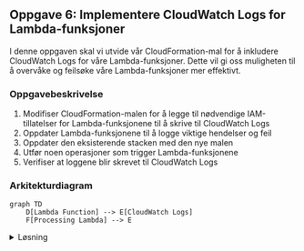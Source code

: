 ## Oppgave 6: Implementere CloudWatch Logs for Lambda-funksjoner

I denne oppgaven skal vi utvide vår CloudFormation-mal for å inkludere CloudWatch Logs for våre Lambda-funksjoner. Dette vil gi oss muligheten til å overvåke og feilsøke våre Lambda-funksjoner mer effektivt.

### Oppgavebeskrivelse

1. Modifiser CloudFormation-malen for å legge til nødvendige IAM-tillatelser for Lambda-funksjonene til å skrive til CloudWatch Logs
2. Oppdater Lambda-funksjonene til å logge viktige hendelser og feil
3. Oppdater den eksisterende stacken med den nye malen
4. Utfør noen operasjoner som trigger Lambda-funksjonene
5. Verifiser at loggene blir skrevet til CloudWatch Logs

### Arkitekturdiagram

```mermaid
graph TD
    D[Lambda Function] --> E[CloudWatch Logs]
    F[Processing Lambda] --> E
```

<details>
<summary>Løsning</summary>

1. Modifiser `network-infrastructure.yaml` filen og legg til følgende ressurser:

```yaml
  LambdaExecutionRole:
    Type: AWS::IAM::Role
    Properties:
      AssumeRolePolicyDocument:
        Version: '2012-10-17'
        Statement:
          - Effect: Allow
            Principal:
              Service: lambda.amazonaws.com
            Action: sts:AssumeRole
      ManagedPolicyArns:
        - arn:aws:iam::aws:policy/service-role/AWSLambdaVPCAccessExecutionRole
      Policies:
        - PolicyName: LambdaRDSAccess
          PolicyDocument:
            Version: '2012-10-17'
            Statement:
              - Effect: Allow
                Action:
                  - rds-data:ExecuteStatement
                  - rds-data:BatchExecuteStatement
                Resource: !GetAtt TaskManagementDatabase.DBInstanceArn
        - PolicyName: LambdaS3Access
          PolicyDocument:
            Version: '2012-10-17'
            Statement:
              - Effect: Allow
                Action:
                  - s3:GetObject
                Resource: !Sub "${PyMySQLBucket.Arn}/*"
        # Add missing policies
        - PolicyName: LambdaSNSPublish
          PolicyDocument:
            Version: '2012-10-17'
            Statement:
              - Effect: Allow
                Action: sns:Publish
                Resource: !Ref TaskNotificationTopic
        - PolicyName: LambdaSQSReceive
          PolicyDocument:
            Version: '2012-10-17'
            Statement:
              - Effect: Allow
                Action:
                  - sqs:ReceiveMessage
                  - sqs:DeleteMessage
                  - sqs:GetQueueAttributes
                Resource: !GetAtt TaskQueue.Arn
        - PolicyName: LambdaCloudWatchLogs
          PolicyDocument:
            Version: '2012-10-17'
            Statement:
              - Effect: Allow
                Action:
                  - logs:CreateLogStream
                  - logs:PutLogEvents
                Resource: 
                  - "*"

  TaskManagementFunction:
    Type: AWS::Lambda::Function
    Properties:
      FunctionName: task-management-function
      Handler: index.lambda_handler
      Role: !GetAtt LambdaExecutionRole.Arn
      Code:
        ZipFile: |
          import json
          import pymysql
          import os
          import boto3
          import logging  # Add logging
          
          logger = logging.getLogger()
          logger.setLevel(logging.INFO)
          
          def get_db_connection():
              return pymysql.connect(
                  host=os.environ['DB_HOST'],
                  user=os.environ['DB_USER'],
                  password=os.environ['DB_PASSWORD'],
                  db=os.environ['DB_NAME'],
                  charset='utf8mb4',
                  cursorclass=pymysql.cursors.DictCursor
              )
          
          def lambda_handler(event, context):
              logger.info('Event: %s', event)  # Add logging

              event['httpMethod'] = event['requestContext']['http']['method']
              event['path'] = event['requestContext']['http']['path']
              event['queryStringParameters'] = event.get('queryStringParameters', {})

              method = event['httpMethod']
              path = event['path']

              conn = get_db_connection()
              sns = boto3.client('sns', region_name='eu-west-1')
              try:
                  with conn.cursor() as cursor:
                      if event['httpMethod'] == 'GET':
                          cursor.execute("SELECT * FROM tasks")
                          tasks = cursor.fetchall()
                          logger.info('Retrieved %d tasks', len(tasks))  # Add logging
                          return {
                              'statusCode': 200,
                              'body': json.dumps(tasks)
                          }
                      elif event['httpMethod'] == 'POST':
                          body = json.loads(event['body'])
                          cursor.execute("INSERT INTO tasks (title, description, status) VALUES (%s, %s, %s)",
                              (body['title'], body['description'], 'New'))
                          conn.commit()
                          
                          task_id = cursor.lastrowid
                          logger.info('Created new task: %s', body['title'])  # Add logging
                          
                          message = {
                              'task_id': task_id,
                              'title': body['title'],
                              'description': body['description'],
                              'status': 'New'
                          }
                          
                          sns.publish(
                              TopicArn=os.environ['SNS_TOPIC_ARN'],
                              Message=json.dumps(message),
                              Subject='New Task Created'
                          )
                          
                          return {
                              'statusCode': 200,
                              'body': json.dumps({
                                  'message': 'Task created successfully',
                                  'task_id': task_id
                              })
                          }
                      # Add invalid method handling
                      logger.warning('Invalid request method: %s', event['httpMethod'])
                      return {
                          'statusCode': 400,
                          'body': json.dumps({'message': 'Invalid request method'})
                      }
              except Exception as e:
                  logger.error('Error: %s', str(e))  # Add error logging
                  return {
                      'statusCode': 500,
                      'body': json.dumps({'message': 'Internal server error'})
                  }
              finally:
                  conn.close()

      Runtime: python3.12
      Timeout: 30
      Environment:
        Variables:
          DB_HOST: !GetAtt TaskManagementDatabase.Endpoint.Address
          DB_USER: admin
          DB_PASSWORD: passordd  # Replace with a secure password
          DB_NAME: taskmanager
          SNS_TOPIC_ARN: !Ref TaskNotificationTopic
      Layers:
        - !Ref PyMySQLLayer
      Tags:
        - Key: Name
          Value: test-project

  TaskProcessingFunction:
    Type: AWS::Lambda::Function
    Properties:
      FunctionName: task-processing-function
      Handler: index.lambda_handler
      Role: !GetAtt LambdaExecutionRole.Arn
      Code:
        ZipFile: |
          import json
          import pymysql
          import time
          import os
          import logging  # Add logging
          
          logger = logging.getLogger()
          logger.setLevel(logging.INFO)
          
          def get_db_connection():
              logger.info("Attempting database connection...")
              conn = pymysql.connect(
                  host=os.environ['DB_HOST'],
                  user=os.environ['DB_USER'],
                  password=os.environ['DB_PASSWORD'],
                  db=os.environ['DB_NAME'],
                  charset='utf8mb4',
                  cursorclass=pymysql.cursors.DictCursor
              )
              logger.info("Database connection successful")
              return conn
          
          def lambda_handler(event, context):
              logger.info('Starting task processing...')
              logger.info('Event: %s', event)
              try:
                  conn = get_db_connection()
                  
                  for record in event['Records']:
                      logger.info('Processing record: %s', record)
                      message = json.loads(record['body'])
                      task_data = json.loads(message['Message'])
                      task_id = task_data['task_id']
                      logger.info('Processing task %s: %s', task_id, task_data['title'])
                      
                      with conn.cursor() as cursor:
                          sql = "UPDATE tasks SET status = %s WHERE id = %s"
                          logger.info("Updating task %s to 'In Progress'", task_id)
                          cursor.execute(sql, ('In Progress', task_id))
                      conn.commit()
                      
                      logger.info("Simulating task processing...")
                      time.sleep(5)
                      
                      with conn.cursor() as cursor:
                          sql = "UPDATE tasks SET status = %s WHERE id = %s"
                          logger.info("Updating task %s to 'Completed'", task_id)
                          cursor.execute(sql, ('Completed', task_id))
                      conn.commit()
                      
                  logger.info("Task processing completed successfully")
                  return {
                      'statusCode': 200,
                      'body': json.dumps('Processing complete')
                  }
              except Exception as e:
                  logger.error('Error processing task: %s', str(e))
                  raise
              finally:
                  if 'conn' in locals():
                      logger.info("Closing database connection")
                      conn.close()

      Runtime: python3.12
      Timeout: 30
      Environment:
        Variables:
          DB_HOST: !GetAtt TaskManagementDatabase.Endpoint.Address
          DB_USER: admin
          DB_PASSWORD: passordd  # Replace with a secure password
          DB_NAME: taskmanager
      Layers:
        - !Ref PyMySQLLayer
      Tags:
        - Key: Name
          Value: test-project
```

2. For å oppdatere den eksisterende stacken:
   - Gå til AWS CloudFormation-konsollen
   - Velg stacken du opprettet tidligere
   - Klikk på "Update"
   - Velg "Replace current template"
   - Last opp den oppdaterte YAML-filen
   - Gå gjennom og bekreft endringene

3. For å verifisere at loggene blir skrevet til CloudWatch Logs:
   - Gå til AWS Lambda-konsollen
   - Velg en av funksjonene (f.eks. task-management-function)
   - Klikk på "Monitor" fanen
   - Klikk på "View logs in CloudWatch"
   - Du skal nå se loggstrømmer for funksjonen

4. For å teste funksjonene:
   - Bruk Function URL for task-management-function til å opprette en ny oppgave (POST-forespørsel)
   - Bruk Function URL for task-management-function til å hente alle oppgaver (GET-forespørsel)
   - Sjekk CloudWatch Logs for begge funksjonene for å se loggene

Denne oppdateringen til vår CloudFormation-mal legger til CloudWatch Logs for våre Lambda-funksjoner. Lambda har opprettet Log Groups for hver funksjon og vi har gitt Lambda-funksjonene tillatelse til å skrive til disse loggene. Vi har også oppdatert Lambda-funksjonene til å bruke Python's innebygde logging-modul for å logge viktige hendelser og feil.

> [!NOTE]
> CloudWatch Logs er et kraftig verktøy for overvåking og feilsøking av serverløse applikasjoner. Ved å logge viktige hendelser og feil, kan du lettere identifisere og løse problemer i produksjon.

> [!IMPORTANT]
> Husk å erstatte 'passordd' med et sikkert passord i både RDS- og Lambda-konfigurasjonen. I en produksjonssetting bør du bruke AWS Secrets Manager eller Parameter Store for å håndtere sensitive verdier.

Ved å bruke CloudFormation for å sette opp CloudWatch Logs, sikrer vi at vår logginginfrastruktur er konsistent og reproduserbar. Dette er en viktig del av `Infrastructure as Code` prinsippet, som gjør det enklere å administrere og vedlikeholde komplekse systemer over tid.

</details>
